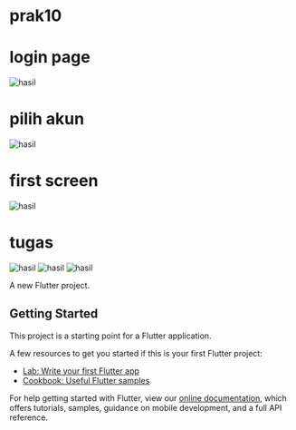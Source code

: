 # prak10
# login page
![hasil](images/firstscreen.jpg)
# pilih akun
![hasil](images/pilihakun.jpg)
# first screen
![hasil](images/ketiga.jpg)
# tugas
![hasil](images/1.jpg)
![hasil](images/2.jpg)
![hasil](images/3.jpg)

A new Flutter project.

## Getting Started

This project is a starting point for a Flutter application.

A few resources to get you started if this is your first Flutter project:

- [Lab: Write your first Flutter app](https://flutter.dev/docs/get-started/codelab)
- [Cookbook: Useful Flutter samples](https://flutter.dev/docs/cookbook)

For help getting started with Flutter, view our
[online documentation](https://flutter.dev/docs), which offers tutorials,
samples, guidance on mobile development, and a full API reference.
